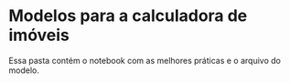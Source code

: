 # Modelos para a calculadora de imóveis

Essa pasta contém o notebook com as melhores práticas e o arquivo do modelo.
